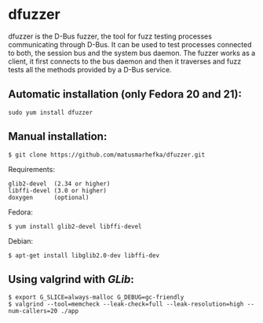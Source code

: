 dfuzzer
=======

dfuzzer is the D-Bus fuzzer, the tool for fuzz testing processes communicating
through D-Bus. It can be used to test processes connected to both, the session
bus and the system bus daemon. The fuzzer works as a client, it first connects
to the bus daemon and then it traverses and fuzz tests all the methods provided
by a D-Bus service.

Automatic installation (only Fedora 20 and 21):
--------------

    sudo yum install dfuzzer

Manual installation:
--------------
    $ git clone https://github.com/matusmarhefka/dfuzzer.git


Requirements:

    glib2-devel  (2.34 or higher)
    libffi-devel (3.0 or higher)
    doxygen      (optional)

Fedora:

    $ yum install glib2-devel libffi-devel

Debian:

    $ apt-get install libglib2.0-dev libffi-dev


Using valgrind with _GLib_:
--------------
    $ export G_SLICE=always-malloc G_DEBUG=gc-friendly
    $ valgrind --tool=memcheck --leak-check=full --leak-resolution=high --num-callers=20 ./app

